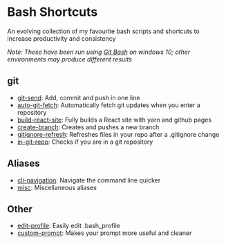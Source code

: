 # Bash Shortcuts
An evolving collection of my favourite bash scripts and shortcuts to increase productivity and consistency

*Note: These have been run using [Git Bash](https://git-scm.com/downloads) on windows 10; other environments may produce different results*

## git
- [git-send](https://github.com/reid-moffat/bash-shortcuts/blob/main/git/git-send.sh): Add, commit and push in one line
- [auto-git-fetch](https://github.com/reid-moffat/bash-shortcuts/blob/main/git/auto-git-fetch.sh): Automatically fetch git updates when you enter a repository
- [build-react-site](https://github.com/reid-moffat/bash-shortcuts/blob/main/git/build-react-site.sh): Fully builds a React site with yarn and github pages
- [create-branch](https://github.com/reid-moffat/bash-shortcuts/blob/main/git/create-branch.sh): Creates and pushes a new branch
- [gitignore-refresh](https://github.com/reid-moffat/bash-shortcuts/blob/main/git/gitignore-refresh.sh): Refreshes files in your repo after a .gitignore change
- [in-git-repo](https://github.com/reid-moffat/bash-shortcuts/blob/main/git/in-git-repo.sh): Checks if you are in a git repository

## Aliases
- [cli-navigation](https://github.com/reid-moffat/bash-shortcuts/blob/main/aliases/cli-navigation.sh): Navigate the command line quicker
- [misc](https://github.com/reid-moffat/bash-shortcuts/blob/main/aliases/misc.sh): Miscellaneous aliases

## Other
- [edit-profile](https://github.com/reid-moffat/bash-shortcuts/blob/main/other/edit-profile.sh): Easily edit .bash_profile
- [custom-prompt](https://github.com/reid-moffat/bash-shortcuts/blob/main/other/custom-prompt): Makes your prompt more useful and cleaner
